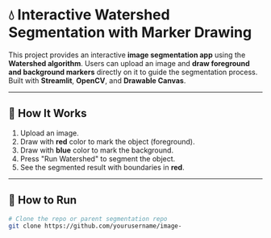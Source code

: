 # 💧 Interactive Watershed Segmentation with Marker Drawing

This project provides an interactive **image segmentation app** using the **Watershed algorithm**. Users can upload an image and **draw foreground and background markers** directly on it to guide the segmentation process. Built with **Streamlit**, **OpenCV**, and **Drawable Canvas**.

---

## 🎯 How It Works

1. Upload an image.
2. Draw with **red** color to mark the object (foreground).
3. Draw with **blue** color to mark the background.
4. Press "Run Watershed" to segment the object.
5. See the segmented result with boundaries in **red**.

---


## 🚀 How to Run

```bash
# Clone the repo or parent segmentation repo
git clone https://github.com/yourusername/image-
